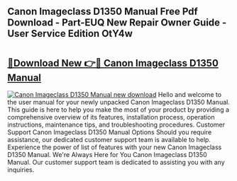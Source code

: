 ## Canon Imageclass D1350 Manual Free Pdf Download - Part-EUQ New Repair Owner Guide - User Service Edition OtY4w

# <h2><a href="http://bc26868.oget.top/?id=Canon+Imageclass+D1350+Manual">🔗Download New 👉🔴 Canon Imageclass D1350 Manual</a></h2>

[![Canon Imageclass D1350 Manual new download](https://i.imgur.com/5g1atiW.png)](http://bc26868.oget.top/?id=Canon+Imageclass+D1350+Manual)
Hello and welcome to the user manual for your newly unpacked Canon Imageclass D1350 Manual. This guide is here to help you make the most of your product by providing a comprehensive overview of its features, installation process, operation instructions, maintenance tips, and troubleshooting procedures. Customer Support Canon Imageclass D1350 Manual Options Should you require assistance, our dedicated customer support team is available to help. Experience the power of list of features with your new Canon Imageclass D1350 Manual. We're Always Here for You Canon Imageclass D1350 Manual. Our customer support team is dedicated to assisting you with any inquiries.
